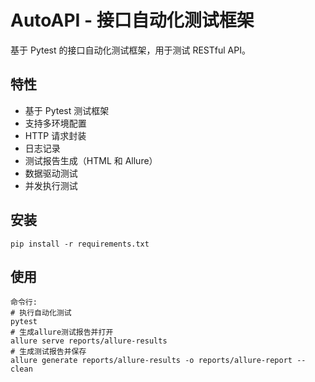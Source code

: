 # AutoAPI - 接口自动化测试框架

基于 Pytest 的接口自动化测试框架，用于测试 RESTful API。

## 特性

- 基于 Pytest 测试框架
- 支持多环境配置
- HTTP 请求封装
- 日志记录
- 测试报告生成（HTML 和 Allure）
- 数据驱动测试
- 并发执行测试

## 安装

    pip install -r requirements.txt


## 使用
    命令行: 
    # 执行自动化测试
    pytest
    # 生成allure测试报告并打开
    allure serve reports/allure-results
    # 生成测试报告并保存
    allure generate reports/allure-results -o reports/allure-report --clean
    



